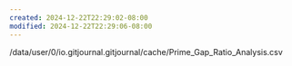 ```yaml
---
created: 2024-12-22T22:29:02-08:00
modified: 2024-12-22T22:29:06-08:00
---
```


/data/user/0/io.gitjournal.gitjournal/cache/Prime_Gap_Ratio_Analysis.csv
